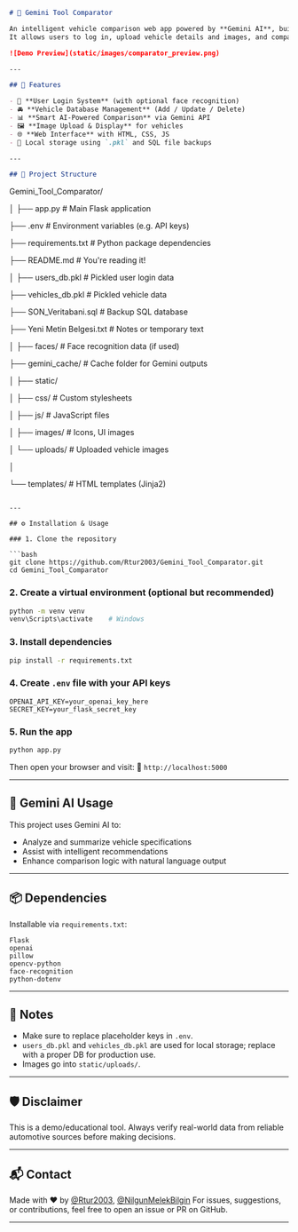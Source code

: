 ```markdown
# 🚗 Gemini Tool Comparator

An intelligent vehicle comparison web app powered by **Gemini AI**, built with **Python** and **Flask**.  
It allows users to log in, upload vehicle details and images, and compare cars side-by-side using AI-enhanced analysis.

![Demo Preview](static/images/comparator_preview.png)

---

## 🔧 Features

- 🔐 **User Login System** (with optional face recognition)
- 🚘 **Vehicle Database Management** (Add / Update / Delete)
- 📊 **Smart AI-Powered Comparison** via Gemini API
- 🖼️ **Image Upload & Display** for vehicles
- 🌐 **Web Interface** with HTML, CSS, JS
- 💾 Local storage using `.pkl` and SQL file backups

---

## 📁 Project Structure

```

Gemini\_Tool\_Comparator/

│
├── app.py                  # Main Flask application

├── .env                    # Environment variables (e.g. API keys)

├── requirements.txt        # Python package dependencies

├── README.md               # You're reading it!

│
├── users\_db.pkl            # Pickled user login data

├── vehicles\_db.pkl         # Pickled vehicle data

├── SON\_Veritabani.sql      # Backup SQL database

├── Yeni Metin Belgesi.txt  # Notes or temporary text

│
├── faces/                  # Face recognition data (if used)

├── gemini\_cache/           # Cache folder for Gemini outputs

│
├── static/

│   ├── css/                # Custom stylesheets

│   ├── js/                 # JavaScript files

│   ├── images/             # Icons, UI images

│   └── uploads/            # Uploaded vehicle images

│

└── templates/              # HTML templates (Jinja2)


````

---

## ⚙️ Installation & Usage

### 1. Clone the repository

```bash
git clone https://github.com/Rtur2003/Gemini_Tool_Comparator.git
cd Gemini_Tool_Comparator
````

### 2. Create a virtual environment (optional but recommended)

```bash
python -m venv venv
venv\Scripts\activate    # Windows
```

### 3. Install dependencies

```bash
pip install -r requirements.txt
```

### 4. Create `.env` file with your API keys

```env
OPENAI_API_KEY=your_openai_key_here
SECRET_KEY=your_flask_secret_key
```

### 5. Run the app

```bash
python app.py
```

Then open your browser and visit:
📍 `http://localhost:5000`

---

## 🤖 Gemini AI Usage

This project uses Gemini AI to:

* Analyze and summarize vehicle specifications
* Assist with intelligent recommendations
* Enhance comparison logic with natural language output

---

## 📦 Dependencies

Installable via `requirements.txt`:

```
Flask
openai
pillow
opencv-python
face-recognition
python-dotenv
```

---

## 📌 Notes

* Make sure to replace placeholder keys in `.env`.
* `users_db.pkl` and `vehicles_db.pkl` are used for local storage; replace with a proper DB for production use.
* Images go into `static/uploads/`.

---

## 🛡️ Disclaimer

This is a demo/educational tool. Always verify real-world data from reliable automotive sources before making decisions.

---

## 📬 Contact

Made with ❤️ by [@Rtur2003](https://github.com/Rtur2003), [@NilgunMelekBilgin](https://github.com/NilgunMelekBilgin)
For issues, suggestions, or contributions, feel free to open an issue or PR on GitHub.

---
